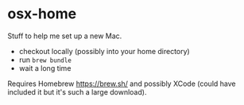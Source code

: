 # osx-home

Stuff to help me set up a new Mac. 

- checkout locally (possibly into your home directory)
- run `brew bundle`
- wait a long time

Requires Homebrew https://brew.sh/ and possibly XCode (could have included it but it's such a large download).

